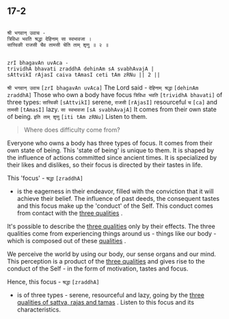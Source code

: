 ## 17-2


```shloka-sa

श्री भगवान् उवाच -
त्रिविधा भवति श्रद्धा देहिनाम् सा स्वभावजा ।
सात्त्विकी राजसी चैव तामसी चेति ताम् शृणु ॥ २ ॥

```
```shloka-sa-hk

zrI bhagavAn uvAca -
trividhA bhavati zraddhA dehinAm sA svabhAvajA |
sAttvikI rAjasI caiva tAmasI ceti tAm zRNu || 2 ||

```
`श्री भगवान् उवाच` `[zrI bhagavAn uvAca]` The Lord said - `देहिनाम् श्रद्धा` `[dehinAm zraddhA]` Those who own a body have focus `त्रिविधा भवति` `[trividhA bhavati]` of three types: `सात्त्विकी` `[sAttvikI]` serene, `राजसी` `[rAjasI]` resourceful `च` `[ca]` and `तामसी` `[tAmasI]` lazy. `सा स्वभावजा` `[sA svabhAvajA]` It comes from their own state of being. `इति ताम् शृणु` `[iti tAm zRNu]` Listen to them.


<a name='applopener_206'></a>
> Where does difficulty come from?



Everyone who owns a body has three types of focus. It comes from their own state of being. This 'state of being' is unique to them. It is shaped by the influence of actions committed since ancient times. It is specialized by their likes and dislikes, so their focus is directed by their tastes in life. 
<a name='shraddha_focus'></a>

This 'focus' - 
`श्रद्धा` `[zraddhA]`
 - is the eagerness in their endeavor, filled with the conviction that it will achieve their belief. The influence of past deeds, the consequent tastes and this focus make up the 'conduct' of the Self. This conduct comes from contact with the 
[three qualities](satva_rajas_tamas_effects)
. 

It's possible to describe the 
[three qualities](satva_rajas_tamas_effects)
 only by their effects. The three qualities come from experiencing things around us - things like our body - which is composed out of these 
[qualities](satva_rajas_tamas)
. 

We perceive the world by using our body, our sense organs and our mind. This perception is a product of the 
[three qualities](satva_rajas_tamas_effects)
 and gives rise to the conduct of the Self - in the form of motivation, tastes and focus.

Hence, this focus - 
`श्रद्धा` `[zraddhA]`
 - is of three types - serene, resourceful and lazy, going by the 
[three qualities of sattva, rajas and tamas](satva_rajas_tamas_effects)
. Listen to this focus and its characteristics.


